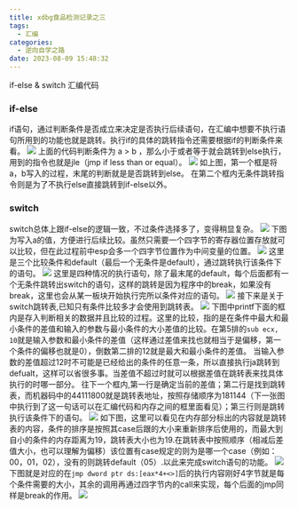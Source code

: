 ```yaml
---
title: xdbg食品检测记录之三
tags:
  - 汇编
categories:
  - 逆向自学之路
date: 2023-08-09 15:48:32
---
```


if-else & switch 汇编代码
<!-- more -->
### if-else
if语句，通过判断条件是否成立来决定是否执行后续语句，在汇编中想要不执行语句所用到的功能也就是跳转。执行if的具体的跳转指令还需要根据if的判断条件来看。
![](./xdbg食品检测记录之三/1.0.png)
上面的代码判断条件为 a > b ，那么小于或者等于就会跳转到else执行，用到的指令也就是jle（jmp if less than or equal）。
![](./xdbg食品检测记录之三/1.1.png)
如上图，第一个框是将a，b写入的过程，末尾的判断就是是否跳转到else。
在第二个框内无条件跳转指令则是为了不执行else直接跳转到if-else以外。
### switch
switch总体上跟if-else的逻辑一致，不过条件选择多了，变得稍显复杂。
![](./xdbg食品检测记录之三/2.01.png)
下图为写入a的值，方便进行后续比较。虽然只需要一个四字节的寄存器位置存放就可以比较，但在此过程前中esp会多一个四字节位置作为中间变量的位置。
![](./xdbg食品检测记录之三/2.11.png)
这里是三个比较条件和default（最后一个无条件是default），通过跳转执行该条件下的语句。
![](./xdbg食品检测记录之三/2.12.png)
这里是四种情况的执行语句，除了最末尾的default，每个后面都有一个无条件跳转出switch的语句，这样的跳转是因为程序中的break，如果没有break，这里也会从某一板块开始执行完所以条件对应的语句。
![](./xdbg食品检测记录之三/2.13.png)
接下来是关于switch跳转表,已知只有条件比较多才会使用到跳转表。
![](./xdbg食品检测记录之三/2.02.png)
下图中printf下面的框内是存入判断相关的数据并且比较的过程。这里的比较，指的是在条件中最大和最小条件的差值和输入的参数与最小条件的大小差值的比较。在第5排的`sub ecx, 10`就是输入参数和最小条件的差值（这样通过差值来找也就相当于是偏移，第一个条件的偏移也就是0），倒数第二排的12就是最大和最小条件的差值。
当输入参数的差值超过12时不可能是已经给出的条件的任意一条，所以直接执行ja跳转到defualt，这样可以省很多事。当差值不超过时就可以根据差值在跳转表来找具体执行的时哪一部分。
往下一个框内,第一行是确定当前的差值；第二行是找到跳转表，而机器码中的44111800就是跳转表地址，按照存储顺序为181144（下一张图中执行到了这一句话可以在汇编代码和内存之间的框里面看见）；第三行则是跳转执行该条件下的语句。
![](./xdbg食品检测记录之三/2.21.png)
如下图，这里可以看见在内存部分标出的内容就是跳转表的内容，条件的排序是按照其case后跟的大小来重新排序后使用的，而最大到自小的条件的内存距离为19，跳转表大小也为19.在跳转表中按照顺序（相减后差值大小，也可以理解为偏移）该位置有case规定的则为是哪一个case（例如：00，01，02），没有的则跳转default（05）.以此来完成switch语句的功能。
![](./xdbg食品检测记录之三/2.22.png)
下图就是对应的在`jmp dword ptr ds:[eax*4+<>]`后的执行内容刚好4字节就是每个条件需要的大小，其余的调用再通过四字节内的call来实现，每个后面的jmp同样是break的作用。
![](./xdbg食品检测记录之三/2.23.png)
